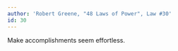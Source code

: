 ```yaml
---
author: 'Robert Greene, "48 Laws of Power", Law #30'
id: 30
---
```


Make accomplishments seem effortless.